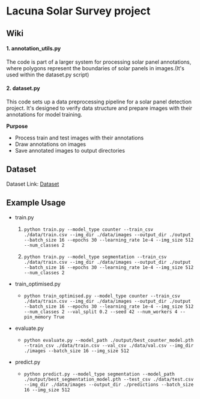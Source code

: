 # Lacuna Solar Survey project

## Wiki
#### 1. annotation_utils.py
The code is part of a larger system for processing solar panel annotations, where polygons represent the boundaries of solar panels in images.(It's used within the dataset.py script)

#### 2. dataset.py
This code sets up a data preprocessing pipeline for a solar panel detection project. It's designed to verify data structure and prepare images with their annotations for model training.

**Purpose**
- Process train and test images with their annotations
- Draw annotations on images
- Save annotated images to output directories


## Dataset
Dataset Link: [Dataset](https://www.kaggle.com/datasets/kimp1995/lacuna-solar-survey-challenge/data)

## Example Usage
- train.py 
  1. ``python train.py --model_type counter --train_csv ./data/train.csv --img_dir ./data/images --output_dir ./output --batch_size 16 --epochs 30 --learning_rate 1e-4 --img_size 512 --num_classes 2``

  2. ``python train.py --model_type segmentation --train_csv ./data/train.csv --img_dir ./data/images --output_dir ./output --batch_size 16 --epochs 30 --learning_rate 1e-4 --img_size 512 --num_classes 2``

- train_optimised.py
  - ``python train_optimised.py --model_type counter --train_csv ./data/train.csv --img_dir ./data/images --output_dir ./output --batch_size 16 --epochs 30 --learning_rate 1e-4 --img_size 512 --num_classes 2 --val_split 0.2 --seed 42 --num_workers 4 --pin_memory True``

- evaluate.py
  - ``python evaluate.py --model_path ./output/best_counter_model.pth --train_csv ./data/train.csv --val_csv ./data/val.csv --img_dir ./images --batch_size 16 --img_size 512``

- predict.py
  - ``python predict.py --model_type segmentation --model_path ./output/best_segmentation_model.pth --test_csv ./data/test.csv --img_dir ./data/images --output_dir ./predictions --batch_size 16 --img_size 512``

